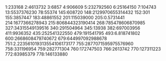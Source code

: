 1:233168
2:4613732
3:6857
4:906609
5:232792560
6:25164150
7:104743
13:5537376230
78:55374
145:608720
148:2129970655314432
152:301
155:3857447
183:48861552
201:115039000
205:0.5731441
214:1677366278943
215:806844323190414
268:785478606870985
327:34315549139516
340:291504964
345:13938
382:697003956
411:9936352
435:252541322550
479:191541795
493:6.818741802
600:2668608479740672
679:644997092988678
751:2.223561019313554106173177
755:2877071595975576960
758:331196954
759:282771304
760:172747503
766:2613742
770:127311223
772:83985379
778:146133880
